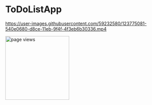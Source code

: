 # ToDoListApp


https://user-images.githubusercontent.com/59232580/123775081-540e0680-d8ce-11eb-9f4f-4f3eb6b30336.mp4


<img src="https://komarev.com/ghpvc/?username=Fatih-BASER" alt="page views" width="200" />
